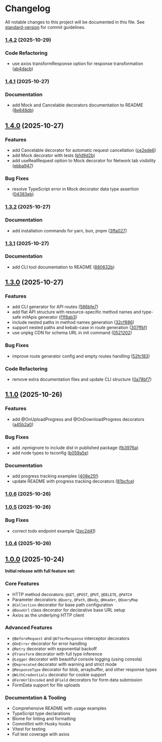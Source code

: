 # Changelog

All notable changes to this project will be documented in this file. See [standard-version](https://github.com/conventional-changelog/standard-version) for commit guidelines.

### [1.4.2](https://github.com/emilov2501/restify/compare/v1.4.1...v1.4.2) (2025-10-29)


### Code Refactoring

* use axios transformResponse option for response transformation ([ab4dacb](https://github.com/emilov2501/restify/commit/ab4dacbde21237d262c68beba5a6fdc0480368a6))

### [1.4.1](https://github.com/emilov2501/restify/compare/v1.4.0...v1.4.1) (2025-10-27)


### Documentation

* add Mock and Cancelable decorators documentation to README ([8e848db](https://github.com/emilov2501/restify/commit/8e848db6ca592ce33bc63bce8d51d50b19544812))

## [1.4.0](https://github.com/emilov2501/restify/compare/v1.3.2...v1.4.0) (2025-10-27)


### Features

* add Cancelable decorator for automatic request cancellation ([ce2ede6](https://github.com/emilov2501/restify/commit/ce2ede63b500343708285a838a4134fbe1ea5511))
* add Mock decorator with tests ([b1d9d2b](https://github.com/emilov2501/restify/commit/b1d9d2bc9485b928dd436606268853479d10ef48))
* add useRealRequest option to Mock decorator for Network tab visibility ([ebba947](https://github.com/emilov2501/restify/commit/ebba947e7fcb069698bee8f9ecb7788409b361b3))


### Bug Fixes

* resolve TypeScript error in Mock decorator data type assertion ([04383eb](https://github.com/emilov2501/restify/commit/04383eb07e3960222dcedb3f37511b8a86a8210d))

### [1.3.2](https://github.com/emilov2501/restify/compare/v1.3.1...v1.3.2) (2025-10-27)


### Documentation

* add installation commands for yarn, bun, pnpm ([3ffa027](https://github.com/emilov2501/restify/commit/3ffa027ef46052408304afd117193ee4c7346b12))

### [1.3.1](https://github.com/emilov2501/restify/compare/v1.3.0...v1.3.1) (2025-10-27)


### Documentation

* add CLI tool documentation to README ([880632b](https://github.com/emilov2501/restify/commit/880632be059d148889682eac74544d27ba4e5ff4))

## [1.3.0](https://github.com/emilov2501/restify/compare/v1.1.0...v1.3.0) (2025-10-27)


### Features

* add CLI generator for API routes ([566bfe7](https://github.com/emilov2501/restify/commit/566bfe7517ca4ddb5ca56c929c0f61a4df48d79b))
* add flat API structure with resource-specific method names and type-safe initApis generator ([f1f8ab3](https://github.com/emilov2501/restify/commit/f1f8ab394569db9025bc4db1a4afcc3cb80a3911))
* include nested paths in method names generation ([32cf886](https://github.com/emilov2501/restify/commit/32cf88655f3bd8661e08adc8d5e0fcc33b590fae))
* support nested paths and kebab-case in route generation ([307ffbf](https://github.com/emilov2501/restify/commit/307ffbf2c9cd221f8063ebbf0e978f8f29bebe53))
* use unpkg CDN for schema URL in init command ([0521202](https://github.com/emilov2501/restify/commit/0521202c082e327489742ebe4ccb81ae830a977e))


### Bug Fixes

* improve route generator config and empty routes handling ([52fc183](https://github.com/emilov2501/restify/commit/52fc183e27d1095756f70058786feb0cf5d87821))


### Code Refactoring

* remove extra documentation files and update CLI structure ([0a78bf7](https://github.com/emilov2501/restify/commit/0a78bf74880e6fccdcc21b24db027ce918fb242a))

## [1.1.0](https://github.com/emilov2501/restify/compare/v1.0.6...v1.1.0) (2025-10-26)


### Features

* add @OnUploadProgress and @OnDownloadProgress decorators ([a45b2a0](https://github.com/emilov2501/restify/commit/a45b2a09d4aec89ae1e5d610954386eaa62f3485))


### Bug Fixes

* add .npmignore to include dist in published package ([fb3976a](https://github.com/emilov2501/restify/commit/fb3976adf52fef8be6081e251d36e1b40f284129))
* add node types to tsconfig ([b059a5e](https://github.com/emilov2501/restify/commit/b059a5eb7d6f3219af0698436f7a613fffb0d52d))


### Documentation

* add progress tracking examples ([408e25f](https://github.com/emilov2501/restify/commit/408e25f39d85b6f09940b4a9f3f8f0969bb5f298))
* update README with progress tracking decorators ([81bcfce](https://github.com/emilov2501/restify/commit/81bcfce0c01135c09530f2d6e7ad243ffcec7669))

### [1.0.6](https://github.com/emilov2501/restify/compare/v1.0.5...v1.0.6) (2025-10-26)

### [1.0.5](https://github.com/emilov2501/restify/compare/v1.0.4...v1.0.5) (2025-10-26)


### Bug Fixes

* correct todo endpoint example ([2ec2d41](https://github.com/emilov2501/restify/commit/2ec2d41182b5a358b54b5ddc54f375a3cb176f83))

### [1.0.4](https://github.com/emilov2501/restify/compare/v1.0.0...v1.0.4) (2025-10-26)

## [1.0.0](https://github.com/emilov2501/restify/releases/tag/v1.0.0) (2025-10-24)

**Initial release with full feature set:**

### Core Features
- HTTP method decorators: `@GET`, `@POST`, `@PUT`, `@DELETE`, `@PATCH`
- Parameter decorators: `@Query`, `@Path`, `@Body`, `@Header`, `@QueryMap`
- `@Collection` decorator for base path configuration
- `@BaseUrl` class decorator for declarative base URL setup
- Axios as the underlying HTTP client

### Advanced Features
- `@BeforeRequest` and `@AfterResponse` interceptor decorators
- `@OnError` decorator for error handling
- `@Retry` decorator with exponential backoff
- `@Transform` decorator with full type inference
- `@Logger` decorator with beautiful console logging (using consola)
- `@Deprecated` decorator with warning and strict mode
- `@ResponseType` decorator for blob, arraybuffer, and other response types
- `@WithCredentials` decorator for cookie support
- `@FormUrlEncoded` and `@Field` decorators for form data submission
- FormData support for file uploads

### Documentation & Tooling
- Comprehensive README with usage examples
- TypeScript type declarations
- Biome for linting and formatting
- Commitlint with Husky hooks
- Vitest for testing
- Full test coverage with axios
